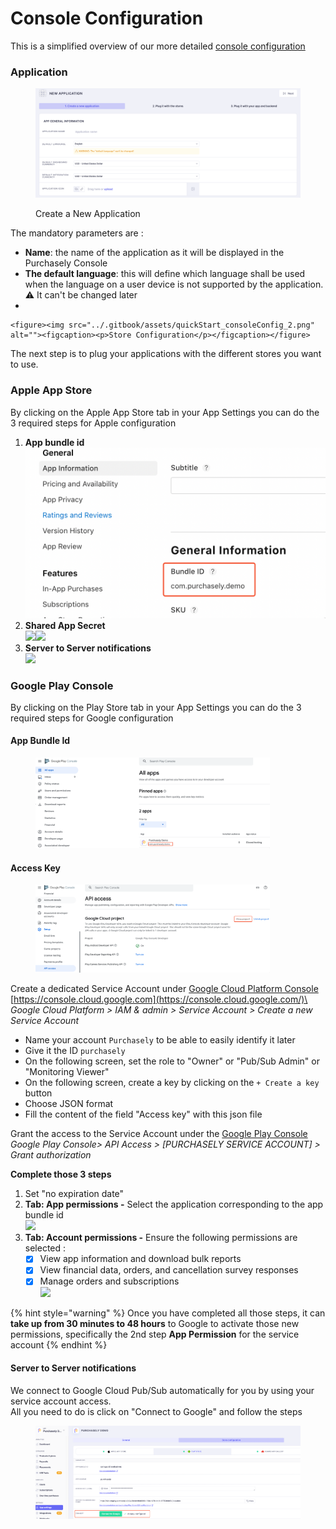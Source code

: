 # Console Configuration

This is a simplified overview of our more detailed [console configuration](console-configuration/installation.md#creating-a-new-app)

### Application

<figure><img src="../.gitbook/assets/quickStart_consoleConfig_1.png" alt=""><figcaption><p>Create a New Application</p></figcaption></figure>

The mandatory parameters are :

* **Name**: the name of the application as it will be displayed in the Purchasely Console
* **The default language**: this will define which language shall be used when the language on a user device is not supported by the application. ⚠️ It can't be changed later
*

    <figure><img src="../.gitbook/assets/quickStart_consoleConfig_2.png" alt=""><figcaption><p>Store Configuration</p></figcaption></figure>

The next step is to plug your applications with the different stores you want to use.

### Apple App Store

By clicking on the Apple App Store tab in your App Settings you can do the 3 required steps for Apple configuration

1. **App bundle id**\
   <img src="../.gitbook/assets/quickStart_consoleConfig_3.png" alt="" data-size="original">
2. **Shared App Secret**\
   ![](../.gitbook/assets/quickStart\_consoleConfig\_4.png)![](../.gitbook/assets/quickStart\_consoleConfig\_5.png)
3. **Server to Server notifications**\
   ![](../.gitbook/assets/quickStart\_consoleConfig\_6.png)

### Google Play Console

By clicking on the Play Store tab in your App Settings you can do the 3 required steps for Google configuration

#### App Bundle Id

<div align="left">

<figure><img src="../.gitbook/assets/quickStart_consoleConfig_7.png" alt="" width="375"><figcaption></figcaption></figure>

</div>

#### Access Key

<div align="left">

<figure><img src="../.gitbook/assets/quickStart_consoleConfig_8.png" alt="" width="375"><figcaption></figcaption></figure>

</div>

Create a dedicated Service Account under [Google Cloud Platform Console](https://console.cloud.google.com/) [https://console.cloud.google.com](https://console.cloud.google.com/)\
_Google Cloud Platform > IAM & admin > Service Account > Create a new Service Account_

* Name your account `Purchasely` to be able to easily identify it later
* Give it the ID `purchasely`
* On the following screen, set the role to "Owner" or "Pub/Sub Admin" or "Monitoring Viewer"&#x20;
* On the following screen, create a key by clicking on the `+ Create a key` button
* Choose JSON format
* Fill the content of the field "Access key" with this json file

Grant the access to the Service Account under the [Google Play Console](https://play.google.com/console/u/0/developers/api-access)\
_Google Play Console> API Access > \[PURCHASELY SERVICE ACCOUNT] > Grant authorization_

**Complete those 3 steps**

1. Set "no expiration date"
2. **Tab: App permissions -** Select the application corresponding to the app bundle id\
   ![](../.gitbook/assets/quickStart\_consoleConfig\_9.png)
3. **Tab: Account permissions -** Ensure the following permissions are selected :
   * [x] View app information and download bulk reports
   * [x] View financial data, orders, and cancellation survey responses
   * [x] Manage orders and subscriptions\
     ![](../.gitbook/assets/quickStart\_consoleConfig\_10.png)

{% hint style="warning" %}
Once you have completed all those steps, it can **take up from 30 minutes to 48 hours** to Google to activate those new permissions, specifically the 2nd step **App Permission** for the service account
{% endhint %}

#### Server to Server notifications

We connect to Google Cloud Pub/Sub automatically for you by using your service account access.\
All you need to do is click on "Connect to Google" and follow the steps

<figure><img src="../.gitbook/assets/quickStart_consoleConfig_11.png" alt=""><figcaption></figcaption></figure>
